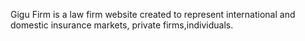 Gigu Firm is a law firm website created to represent international and domestic insurance markets, private firms,individuals.
